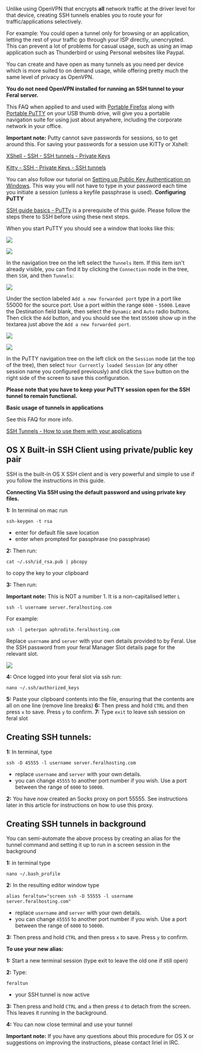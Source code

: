 
Unlike using OpenVPN that encrypts **all** network traffic at the driver level for that device, creating SSH tunnels enables you to route your for traffic/applications selectively. 

For example: You could open a tunnel only for browsing or an application, letting the rest of your traffic go through your ISP directly, unencrypted. This can prevent a lot of problems for casual usage, such as using an imap application such as Thunderbird or using Personal websites like Paypal.

You can create and have open as many tunnels as you need per device which is more suited to on demand usage, while offering pretty much the same level of privacy as OpenVPN.

**You do not need OpenVPN installed for running an SSH tunnel to your Feral server.**

This FAQ when applied to and used with [Portable Firefox](http://portableapps.com/apps/internet/firefox_portable) along with [Portable PuTTY](http://portableapps.com/apps/internet/putty_portable) on your USB thumb drive, will give you a portable navigation suite for using just about anywhere, including the corporate network in your office.

**Important note:** Putty cannot save passwords for sessions, so to get around this. For saving your passwords for a session use KiTTy or Xshell:

[XShell - SSH - SSH tunnels - Private Keys](https://www.feralhosting.com/faq/view?question=238)

[Kitty - SSH - Private Keys - SSH tunnels](https://www.feralhosting.com/faq/view?question=240)

You can also follow our tutorial on [Setting up Public Key Authentication on Windows](https://www.feralhosting.com/faq/view?question=13). 
This way you will not have to type in your password each time you initiate a session (unless a keyfile passphrase is used).
**Configuring PuTTY**

[SSH guide basics - PuTTy](https://www.feralhosting.com/faq/view?question=12) is a prerequisite of this guide. Please follow the steps there to SSH before using these next steps.

When you start PuTTY you should see a window that looks like this:

![](https://raw.github.com/feralhosting/feralfilehosting/master/Feral%20Wiki/SSH/SSH%20tunnels%20basics%20-%20Putty%20and%20setting%20a%20Socks%20proxy/1.png)

![](https://raw.github.com/feralhosting/feralfilehosting/master/Feral%20Wiki/SSH/SSH%20tunnels%20basics%20-%20Putty%20and%20setting%20a%20Socks%20proxy/2.png)

In the navigation tree on the left select the `Tunnels` item. If this item isn't already visible, you can find it by clicking the `Connection` node in the tree, then `SSH`, and then `Tunnels`:

![](https://raw.github.com/feralhosting/feralfilehosting/master/Feral%20Wiki/SSH/SSH%20tunnels%20basics%20-%20Putty%20and%20setting%20a%20Socks%20proxy/3.png)

Under the section labeled `Add a new forwarded port` type in a port like 55000 for the source port. Use a port within the range `6000` - `55000`. Leave the Destination field blank, then select the `Dynamic` and `Auto` radio buttons. Then click the `Add` button, and you should see the text `D55000` show up in the textarea just above the `Add a new forwarded port`.

![](https://raw.github.com/feralhosting/feralfilehosting/master/Feral%20Wiki/SSH/SSH%20tunnels%20basics%20-%20Putty%20and%20setting%20a%20Socks%20proxy/4.png)

![](https://raw.github.com/feralhosting/feralfilehosting/master/Feral%20Wiki/SSH/SSH%20tunnels%20basics%20-%20Putty%20and%20setting%20a%20Socks%20proxy/5.png)

In the PuTTY navigation tree on the left click on the `Session` node (at the top of the tree), then select `Your Currently loaded Session` (or any other session name you configured previously) and click the `Save` button on the right side of the screen to save this configuration.

**Please note that you have to keep your PuTTY session open for the SSH tunnel to remain functional.**

**Basic usage of tunnels in applications**

See this FAQ for more info.

[SSH Tunnels - How to use them with your applications](https://www.feralhosting.com/faq/view?question=242)

OS X Built-in SSH Client using private/public key pair
---

SSH is the built-in OS X SSH client and is very powerful and simple to use if you follow the instructions in this guide.

**Connecting Via SSH using the default password and using private key files.**

**1:** In terminal on mac run

~~~
ssh-keygen -t rsa
~~~

- enter for default file save location
- enter when prompted for passphrase (no passphrase)
   
**2:** Then run:

~~~
cat ~/.ssh/id_rsa.pub | pbcopy
~~~

to copy the key to your clipboard

**3:** Then run:

**Important note:** This is NOT a number 1. It is a non-capitalised letter `L`

~~~
ssh -l username server.feralhosting.com
~~~

For example:

~~~
ssh -l peterpan aphrodite.feralhosting.com
~~~

Replace `username` and  `server` with your own details provided to by Feral. Use the SSH password from your feral Manager Slot details page for the relevant slot.

![](https://raw.github.com/feralhosting/feralfilehosting/master/Feral%20Wiki/0%20Generic/slot_detail_ssh.png)

**4:** Once logged into your feral slot via ssh run:

~~~
nano ~/.ssh/authorized_keys
~~~

**5:** Paste your clipboard contents into the file, ensuring that the contents are all on one line (remove line breaks)
**6:** Then press and hold `CTRL` and then press `x` to save. Press `y` to confirm.
**7:** Type `exit` to leave ssh session on feral slot

Creating SSH tunnels:
---

**1:** In terminal, type 

~~~
ssh -D 45555 -l username server.feralhosting.com
~~~

- replace `username` and `server` with your own details.
- you can change `45555` to another port number if you wish. Use a port between the range of `6000` to `50000`.

**2:** You have now created an Socks proxy on port 55555. See instructions later in this article for instructions on how to use this proxy.

Creating SSH tunnels in background
---

You can semi-automate the above process by creating an alias for the tunnel command and setting it up to run in a screen session in the background

**1:** in terminal type 

~~~
nano ~/.bash_profile
~~~

**2:** In the resulting  editor window type 

~~~
alias feraltun="screen ssh -D 55555 -l username server.feralhosting.com"
~~~

- replace `username` and `server` with your own details.
- you can change `45555` to another port number if you wish. Use a port between the range of `6000` to `50000`.

**3:** Then press and hold `CTRL` and then press `x` to save. Press `y` to confirm.

**To use your new alias:**

**1:** Start a new terminal session (type exit to leave the old one if still open)

**2:** Type:

~~~
feraltun
~~~
 
- your SSH tunnel is now active

**3:** Then press and hold `CTRL` and `a` then press `d` to detach from the screen. This leaves it running in the background.

**4:** You can now close terminal and use your tunnel

**Important note:** If you have any questions about this procedure for OS X or suggestions on improving the instructions, please contact liriel in IRC.





